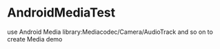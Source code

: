 # AndroidMediaTest
use Android Media library:Mediacodec/Camera/AudioTrack and so on to create Media demo
